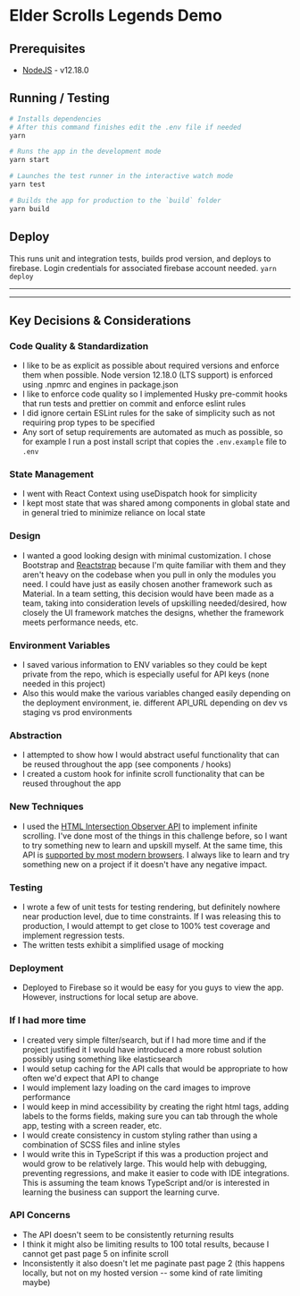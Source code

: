 # Elder Scrolls Legends Demo

## Prerequisites

- [NodeJS](https://github.com/nvm-sh/nvm) - v12.18.0

## Running / Testing

```bash
# Installs dependencies
# After this command finishes edit the .env file if needed
yarn

# Runs the app in the development mode
yarn start

# Launches the test runner in the interactive watch mode
yarn test

# Builds the app for production to the `build` folder
yarn build
```

## Deploy

This runs unit and integration tests, builds prod version, and deploys to firebase. Login credentials for associated firebase account needed.
`yarn deploy`

---

---

## Key Decisions & Considerations

### Code Quality & Standardization

- I like to be as explicit as possible about required versions and enforce them when possible. Node version 12.18.0 (LTS support) is enforced using .npmrc and engines in package.json
- I like to enforce code quality so I implemented Husky pre-commit hooks that run tests and prettier on commit and enforce eslint rules
- I did ignore certain ESLint rules for the sake of simplicity such as not requiring prop types to be specified
- Any sort of setup requirements are automated as much as possible, so for example I run a post install script that copies the `.env.example` file to `.env`

### State Management

- I went with React Context using useDispatch hook for simplicity
- I kept most state that was shared among components in global state and in general tried to minimize reliance on local state

### Design

- I wanted a good looking design with minimal customization. I chose Bootstrap and [Reactstrap](https://reactstrap.github.io/) because I'm quite familiar with them and they aren't heavy on the codebase when you pull in only the modules you need. I could have just as easily chosen another framework such as Material. In a team setting, this decision would have been made as a team, taking into consideration levels of upskilling needed/desired, how closely the UI framework matches the designs, whether the framework meets performance needs, etc.

### Environment Variables

- I saved various information to ENV variables so they could be kept private from the repo, which is especially useful for API keys (none needed in this project)
- Also this would make the various variables changed easily depending on the deployment environment, ie. different API_URL depending on dev vs staging vs prod environments

### Abstraction

- I attempted to show how I would abstract useful functionality that can be reused throughout the app (see components / hooks)
- I created a custom hook for infinite scroll functionality that can be reused throughout the app

### New Techniques

- I used the [HTML Intersection Observer API](https://developer.mozilla.org/en-US/docs/Web/API/Intersection_Observer_API) to implement infinite scrolling. I've done most of the things in this challenge before, so I want to try something new to learn and upskill myself. At the same time, this API is [supported by most modern browsers](https://caniuse.com/#feat=intersectionobserver). I always like to learn and try something new on a project if it doesn't have any negative impact.

### Testing

- I wrote a few of unit tests for testing rendering, but definitely nowhere near production level, due to time constraints. If I was releasing this to production, I would attempt to get close to 100% test coverage and implement regression tests.
- The written tests exhibit a simplified usage of mocking

### Deployment

- Deployed to Firebase so it would be easy for you guys to view the app. However, instructions for local setup are above.

### If I had more time

- I created very simple filter/search, but if I had more time and if the project justified it I would have introduced a more robust solution possibly using something like elasticsearch
- I would setup caching for the API calls that would be appropriate to how often we'd expect that API to change
- I would implement lazy loading on the card images to improve performance
- I would keep in mind accessibility by creating the right html tags, adding labels to the forms fields, making sure you can tab through the whole app, testing with a screen reader, etc.
- I would create consistency in custom styling rather than using a combination of SCSS files and inline styles
- I would write this in TypeScript if this was a production project and would grow to be relatively large. This would help with debugging, preventing regressions, and make it easier to code with IDE integrations. This is assuming the team knows TypeScript and/or is interested in learning the business can support the learning curve.

### API Concerns

- The API doesn't seem to be consistently returning results
- I think it might also be limiting results to 100 total results, because I cannot get past page 5 on infinite scroll
- Inconsistently it also doesn't let me paginate past page 2 (this happens locally, but not on my hosted version -- some kind of rate limiting maybe)
